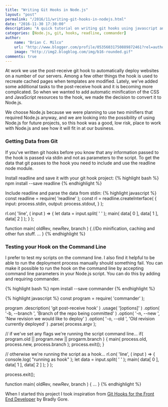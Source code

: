 ```yaml
---
title: "Writing Git Hooks in Node.js"
layout: "post"
permalink: "/2016/11/writing-git-hooks-in-nodejs.html"
date: "2016-11-30 17:30:00"
description: "A quick tutorial on writing git hooks using javascript and Node.js"
categories: [Node.js, git, hooks, readline, commander]
author:
    name: "Brian C. Milco"
    url: "http://www.blogger.com/profile/05356031750889872461?rel=author"
    image: "http://img2.blogblog.com/img/b16-rounded.gif"
comments: true
---
```


At work we use the post-receive git hook to automatically deploy websites on a number of our servers. Among a few other things the hook is used to recreate cached pages when templates are modified. Lately, we've added some additional tasks to the post-receive hook and it is becoming more complicated. So when we wanted to add automatic minification of the CSS and JavaScript resources to the hook, we made the decision to convert it to Node.js.

We choose Node.js because we were planning to use two minifiers that required Node.js anyway, and we are looking into the possibility of using Node.js for future projects, so this hook was a good, low risk, place to work with Node.js and see how it will fit in at our business.

### Getting Data from Git

If you've written git hooks before you know that any information passed to the hook is passed via stdin and not as parameters to the script. To get the data that git passes to the hook you need to include and use the readline node module.

Install readline and save it with your git hook project:
{% highlight bash %}
 npm install --save readline
{% endhighlight %}

Include readline and parse the data from stdin:
{% highlight javascript %}
 const readline = require( 'readline' );
 const rl = readline.createInterface( {
     input:  process.stdin,
     output: process.stdout,
 } );

 rl.on( 'line', ( input ) => {
     let data = input.split( ' ' );
     main( data[ 0 ], data[ 1 ], data[ 2 ] );
 } );

function main( oldRev, newRev, branch ) {
    //Do minification, caching and other fun stuff.
    ...
}
{% endhighlight %}

### Testing your Hook on the Command Line

I prefer to test my scripts on the command line. I also find it helpful to be able to run the deployment process manually should something fail. You can make it possible to run the hook on the command line by accepting command line parameters in your Node.js script. You can do this by adding and requiring commander.

{% highlight bash %}
 npm install --save commander
{% endhighlight %}

{% highlight javascript %}
const program = require( 'commander' );

program
    .description( 'git post-receive hook' )
    .usage( '[options]' )
    .option( '-b, --branch <branch>', 'Branch of the repo being committed' )
    .option( '-n, --new <newRevision>', 'New revision we would like to deploy' )
    .option( '-o, --old <oldRevision>', 'Old revision currently deployed' )
    .parse( process.argv );

// if we've set any flags we're running the script command line...
if( program.old || program.new || progarm.branch ) {
    main( process.old, process.new, process.branch );
    process.exit();
}

// otherwise we're running the script as a hook...
rl.on( 'line', ( input ) => {
    console.log( "running as hook" );
    let data = input.split( ' ' );
    main( data[ 0 ], data[ 1 ], data[ 2 ] );
} );

process.exit();

function main( oldRev, newRev, branch ) {
    ...
}
{% endhighlight %}

When I started this project I took inspiration from [Git Hooks for the Front End Developer](http://blog.bradleygore.com/2015/08/07/git-hooks-for-the-front-end-developer/) by Bradly Gore.
